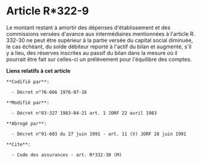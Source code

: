 # Article R*322-9

Le montant restant à amortir des dépenses d'établissement et des commissions versées d'avance aux intermédiaires mentionnées
à l'article R. 332-30 ne peut être supérieur à la partie versée du capital social diminuée, le cas échéant, du solde débiteur
reporté à l'actif du bilan et augmenté, s'il y a lieu, des réserves inscrites au passif du bilan dans la mesure où il
pourrait être fait sur celles-ci un prélèvement pour l'équilibre des comptes.

**Liens relatifs à cet article**

	**Codifié par**:

	  - Décret n°76-666 1976-07-16

	**Modifié par**:

	  - Décret n°83-327 1983-04-21 art. 1 JORF 22 avril 1983

	**Abrogé par**:

	  - Décret n°91-603 du 27 juin 1991 - art. 11 (V) JORF 28 juin 1991

	**Cite**:

	  - Code des assurances - art. R*332-30 (M)
